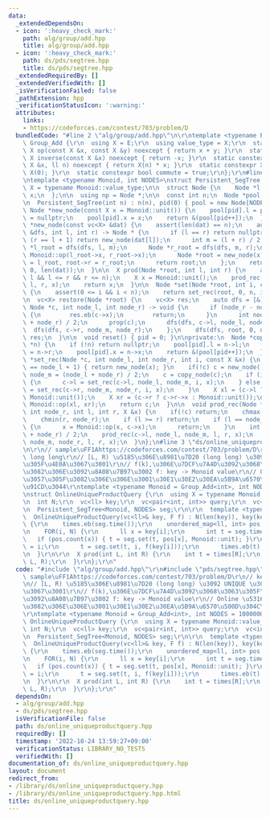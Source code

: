 ```yaml
---
data:
  _extendedDependsOn:
  - icon: ':heavy_check_mark:'
    path: alg/group/add.hpp
    title: alg/group/add.hpp
  - icon: ':heavy_check_mark:'
    path: ds/pds/segtree.hpp
    title: ds/pds/segtree.hpp
  _extendedRequiredBy: []
  _extendedVerifiedWith: []
  _isVerificationFailed: false
  _pathExtension: hpp
  _verificationStatusIcon: ':warning:'
  attributes:
    links:
    - https://codeforces.com/contest/703/problem/D
  bundledCode: "#line 2 \"alg/group/add.hpp\"\n\r\ntemplate <typename E>\r\nstruct\
    \ Group_Add {\r\n  using X = E;\r\n  using value_type = X;\r\n  static constexpr\
    \ X op(const X &x, const X &y) noexcept { return x + y; }\r\n  static constexpr\
    \ X inverse(const X &x) noexcept { return -x; }\r\n  static constexpr X power(const\
    \ X &x, ll n) noexcept { return X(n) * x; }\r\n  static constexpr X unit() { return\
    \ X(0); }\r\n  static constexpr bool commute = true;\r\n};\r\n#line 1 \"ds/pds/segtree.hpp\"\
    \ntemplate <typename Monoid, int NODES>\nstruct Persistent_SegTree {\n  using\
    \ X = typename Monoid::value_type;\n\n  struct Node {\n    Node *l, *r;\n    X\
    \ x;\n  };\n\n  using np = Node *;\n\n  const int n;\n  Node *pool;\n  int pid;\n\
    \n  Persistent_SegTree(int n) : n(n), pid(0) { pool = new Node[NODES]; }\n\n \
    \ Node *new_node(const X x = Monoid::unit()) {\n    pool[pid].l = pool[pid].r\
    \ = nullptr;\n    pool[pid].x = x;\n    return &(pool[pid++]);\n  }\n\n  Node\
    \ *new_node(const vc<X> &dat) {\n    assert(len(dat) == n);\n    auto dfs = [&](auto\
    \ &dfs, int l, int r) -> Node * {\n      if (l == r) return nullptr;\n      if\
    \ (r == l + 1) return new_node(dat[l]);\n      int m = (l + r) / 2;\n      Node\
    \ *l_root = dfs(dfs, l, m);\n      Node *r_root = dfs(dfs, m, r);\n      X x =\
    \ Monoid::op(l_root->x, r_root->x);\n      Node *root = new_node(x);\n      root->l\
    \ = l_root, root->r = r_root;\n      return root;\n    };\n    return dfs(dfs,\
    \ 0, len(dat));\n  }\n\n  X prod(Node *root, int l, int r) {\n    assert(0 <=\
    \ l && l <= r && r <= n);\n    X x = Monoid::unit();\n    prod_rec(root, 0, n,\
    \ l, r, x);\n    return x;\n  }\n\n  Node *set(Node *root, int i, const X &x)\
    \ {\n    assert(0 <= i && i < n);\n    return set_rec(root, 0, n, i, x);\n  }\n\
    \n  vc<X> restore(Node *root) {\n    vc<X> res;\n    auto dfs = [&](auto &dfs,\
    \ Node *c, int node_l, int node_r) -> void {\n      if (node_r - node_l == 1)\
    \ {\n        res.eb(c->x);\n        return;\n      }\n      int node_m = (node_l\
    \ + node_r) / 2;\n      prop(c);\n      dfs(dfs, c->l, node_l, node_m);\n    \
    \  dfs(dfs, c->r, node_m, node_r);\n    };\n    dfs(dfs, root, 0, n);\n    return\
    \ res;\n  }\n\n  void reset() { pid = 0; }\n\nprivate:\n  Node *copy_node(Node\
    \ *n) {\n    if (!n) return nullptr;\n    pool[pid].l = n->l;\n    pool[pid].r\
    \ = n->r;\n    pool[pid].x = n->x;\n    return &(pool[pid++]);\n  }\n\n  Node\
    \ *set_rec(Node *c, int node_l, int node_r, int i, const X &x) {\n    if (node_r\
    \ == node_l + 1) { return new_node(x); }\n    if(!c) c = new_node();\n    int\
    \ node_m = (node_l + node_r) / 2;\n    c = copy_node(c);\n    if (i < node_m)\
    \ {\n      c->l = set_rec(c->l, node_l, node_m, i, x);\n    } else {\n      c->r\
    \ = set_rec(c->r, node_m, node_r, i, x);\n    }\n    X xl = (c->l ? c->l->x :\
    \ Monoid::unit());\n    X xr = (c->r ? c->r->x : Monoid::unit());\n    c->x =\
    \ Monoid::op(xl, xr);\n    return c;\n  }\n\n  void prod_rec(Node *c, int node_l,\
    \ int node_r, int l, int r, X &x) {\n    if(!c) return;\n    chmax(l, node_l);\n\
    \    chmin(r, node_r);\n    if (l >= r) return;\n    if (l == node_l && r == node_r)\
    \ {\n      x = Monoid::op(x, c->x);\n      return;\n    }\n    int node_m = (node_l\
    \ + node_r) / 2;\n    prod_rec(c->l, node_l, node_m, l, r, x);\n    prod_rec(c->r,\
    \ node_m, node_r, l, r, x);\n  }\n};\n#line 3 \"ds/online_uniqueproductquery.hpp\"\
    \n\r\n// sample\uFF1Ahttps://codeforces.com/contest/703/problem/D\r\n// key =\
    \ long long\r\n// [L, R) \u5185\u306E\u8981\u7D20 (long long) \u3092 UNIQUE \u3057\
    \u305F\u4E0A\u3067\u3001\r\n// f(k),\u306E\u7DCF\u7A4D\u3092\u3068\u3063\u305F\
    \u3082\u306E\u3092\u8A08\u7B97\u3002 f: key -> Monoid value\r\n// Online \u5316\
    \u3057\u305F\u3082\u306E\u306E\u3001\u30E1\u30E2\u30EA\u5B9A\u6570\u500D\u304C\
    \u91CD\u3044\r\ntemplate <typename Monoid = Group_Add<int>, int NODES = 1000000>\r\
    \nstruct OnlineUniqueProductQuery {\r\n  using X = typename Monoid::value_type;\r\
    \n  int N;\r\n  vc<ll> key;\r\n  vc<pair<int, int>> query;\r\n  vc<int> times;\r\
    \n  Persistent_SegTree<Monoid, NODES> seg;\r\n\r\n  template <typename F>\r\n\
    \  OnlineUniqueProductQuery(vc<ll>& key, F f) : N(len(key)), key(key), seg(N)\
    \ {\r\n    times.eb(seg.time());\r\n    unordered_map<ll, int> pos;\r\n    pos.reserve(N);\r\
    \n    FOR(i, N) {\r\n      ll x = key[i];\r\n      int t = seg.time();\r\n   \
    \   if (pos.count(x)) { t = seg.set(t, pos[x], Monoid::unit); }\r\n      pos[x]\
    \ = i;\r\n      t = seg.set(t, i, f(key[i]));\r\n      times.eb(t);\r\n    }\r\
    \n  }\r\n\r\n  X prod(int L, int R) {\r\n    int t = times[R];\r\n    return seg.prod(t,\
    \ L, R);\r\n  }\r\n};\r\n"
  code: "#include \"alg/group/add.hpp\"\r\n#include \"pds/segtree.hpp\"\r\n\r\n//\
    \ sample\uFF1Ahttps://codeforces.com/contest/703/problem/D\r\n// key = long long\r\
    \n// [L, R) \u5185\u306E\u8981\u7D20 (long long) \u3092 UNIQUE \u3057\u305F\u4E0A\
    \u3067\u3001\r\n// f(k),\u306E\u7DCF\u7A4D\u3092\u3068\u3063\u305F\u3082\u306E\
    \u3092\u8A08\u7B97\u3002 f: key -> Monoid value\r\n// Online \u5316\u3057\u305F\
    \u3082\u306E\u306E\u3001\u30E1\u30E2\u30EA\u5B9A\u6570\u500D\u304C\u91CD\u3044\
    \r\ntemplate <typename Monoid = Group_Add<int>, int NODES = 1000000>\r\nstruct\
    \ OnlineUniqueProductQuery {\r\n  using X = typename Monoid::value_type;\r\n \
    \ int N;\r\n  vc<ll> key;\r\n  vc<pair<int, int>> query;\r\n  vc<int> times;\r\
    \n  Persistent_SegTree<Monoid, NODES> seg;\r\n\r\n  template <typename F>\r\n\
    \  OnlineUniqueProductQuery(vc<ll>& key, F f) : N(len(key)), key(key), seg(N)\
    \ {\r\n    times.eb(seg.time());\r\n    unordered_map<ll, int> pos;\r\n    pos.reserve(N);\r\
    \n    FOR(i, N) {\r\n      ll x = key[i];\r\n      int t = seg.time();\r\n   \
    \   if (pos.count(x)) { t = seg.set(t, pos[x], Monoid::unit); }\r\n      pos[x]\
    \ = i;\r\n      t = seg.set(t, i, f(key[i]));\r\n      times.eb(t);\r\n    }\r\
    \n  }\r\n\r\n  X prod(int L, int R) {\r\n    int t = times[R];\r\n    return seg.prod(t,\
    \ L, R);\r\n  }\r\n};\r\n"
  dependsOn:
  - alg/group/add.hpp
  - ds/pds/segtree.hpp
  isVerificationFile: false
  path: ds/online_uniqueproductquery.hpp
  requiredBy: []
  timestamp: '2022-10-24 13:59:27+09:00'
  verificationStatus: LIBRARY_NO_TESTS
  verifiedWith: []
documentation_of: ds/online_uniqueproductquery.hpp
layout: document
redirect_from:
- /library/ds/online_uniqueproductquery.hpp
- /library/ds/online_uniqueproductquery.hpp.html
title: ds/online_uniqueproductquery.hpp
---
```


